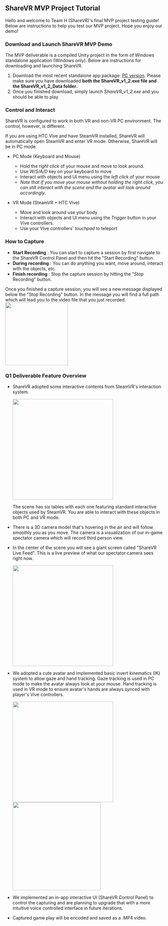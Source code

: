 ## ShareVR MVP Project Tutorial
Hello and welcome to Team H (ShareVR)'s final MVP project testing guide! Below are instructions to help you test our MVP project. Hope you enjoy our demo!

### Download and Launch ShareVR MVP Demo
The MVP deliverable is a compiled Unity project in the form of Windows standalone application (Windows only). Below are instructions for downloading and launching ShareVR.

1. Download the most recent standalone app package: [PC version](https://github.com/nuvention-web/Team-H/tree/submission/UnityProjects/Q1-Deliverable/ShareVR). Please make sure you have downloaded **both the ShareVR_v1_2.exe file and the ShareVR_v1_2_Data folder**.
2. Once you finished download, simply launch *ShareVR_v1_2.exe* and you should be able to play.

### Control and Interact
ShareVR is configured to work in both VR and non-VR PC environment. The control, however, is different.

If you are using HTC Vive and have SteamVR installed, ShareVR will automatically open SteamVR and enter VR mode. Otherwise, ShareVR will be in PC mode.

- PC Mode (Keyboard and Mouse)
  - Hold the *right click* of your mouse and move to look around.
  - Use *W/S/A/D* key on your keyboard to move
  - Interact with objects and UI menu using the *left click* of your mouse
  - *Note that if you move your mouse without holding the right click, you can still interact with the scene and the avatar will look around accordingly.*

- VR Mode (SteamVR + HTC Vive)
  - Move and look around use your body
  - Interact with objects and UI menu using the *Trigger* button in your Vive controllers.
  - Use your Vive controllers' *touchpad* to teleport

### How to Capture
- **Start Recording** : You can start to capture a session by first navigate to the ShareVR Control Panel and then hit the "Start Recording" button.
- **During recording** : You can do anything you want, move around, interact with the objects, etc.
- **Finish recording** : Stop the capture session by hitting the "Stop Recording" button.

Once you finished a capture session, you will see a new message displayed below the "Stop Recording" button. In the message you will find a full path which will lead you to the video file that you just recorded.
<img src="https://github.com/nuvention-web/Team-H/blob/submission/UnityProjects/Q1-Deliverable/Images/Q1-Deliverable-Scene3.png?raw=true" width="200">

### Q1 Deliverable Feature Overview
- ShareVR adopted some interactive contents from SteamVR's interaction system.

  <img src="https://github.com/nuvention-web/Team-H/blob/submission/UnityProjects/Q1-Deliverable/Images/Q1-Deliverable-Scene1.png?raw=true" width="320">

  The scene has six tables with each one featuring standard interactive objects used by SteamVR. You are able to interact with these objects in both PC and VR mode.

- There is a 3D camera model that's hovering in the air and will follow smoothly you as you move. The camera is a visualization of our in-game spectator camera which will record third person view.

- In the center of the scene you will see a giant screen called "ShareVR Live Feed". This is a live preview of what our spectator camera sees right now.

  <img src="https://github.com/nuvention-web/Team-H/blob/submission/UnityProjects/Q1-Deliverable/Images/Q1-Deliverable-Scene2.png?raw=true" width="320">

- We adopted a cute avatar and implemented basic invert kinematics (IK) system to allow gaze and hand tracking. Gaze tracking is used in PC mode to make the avatar always look at your mouse. Hand tracking is used in VR mode to ensure avatar's hands are always synced with player's Vive controllers.

  <img src="https://github.com/nuvention-web/Team-H/blob/submission/UnityProjects/Q1-Deliverable/Images/Q1-Deliverable-GazeIK.gif?raw=true" width="320">
    <img src="https://github.com/nuvention-web/Team-H/blob/submission/UnityProjects/Q1-Deliverable/Images/Q1-Deliverable-HandIK.gif?raw=true" width="280">

- We implemented an in-app interactive UI (ShareVR Control Panel) to control the capturing and are planning to upgrade that with a more intuitive voice controlled interface in future iterations.

- Captured game play will be encoded and saved as a .MP4 video.
